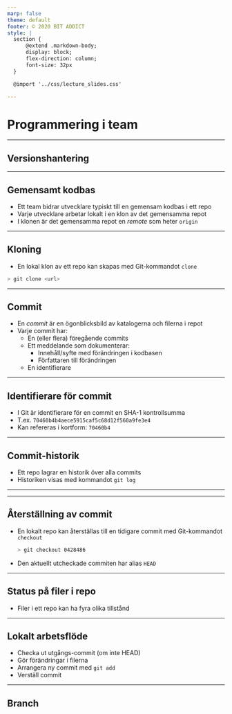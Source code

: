 ```yaml
---
marp: false
theme: default
footer: © 2020 BIT ADDICT
style: | 
  section {
      @extend .markdown-body;
      display: block;
      flex-direction: column;
      font-size: 32px
  }

  @import '../css/lecture_slides.css'

---
```


<div class="title-page">

# Programmering i team
</div>

---

<div class="title-page">

## Versionshantering
</div>

---

## Gemensamt kodbas

- Ett team bidrar utvecklare typiskt till en gemensam kodbas i ett repo
- Varje utvecklare arbetar lokalt i en klon av det gemensamma repot
- I klonen är det gemensamma repot en *remote* som heter  ``origin`` 

<div style="zoom: 50%">

<!-- 
```graphviz
digraph repo {
    nodesep=1
    shared [label = "Origin"]
    clone1 [label = "Klon", xlabel="Utvecklare 1"]
    clone2 [label = "Klon", xlabel="Utvecklare 2"]
    clone3 [label = "Klon", xlabel="Utvecklare 3"]
    clone1 -> shared [dir=both]
    clone2 -> shared [dir=both]
    clone3 -> shared [dir=both]
}
```
-->

</div>

---

## Kloning

- En lokal klon av ett repo kan skapas med Git-kommandot ``clone``

```sh
> git clone <url>
```

---

## Commit

- En *commit* är en ögonblicksbild av katalogerna och filerna i repot
- Varje commit har:
  - En (eller flera) föregående commits
  - Ett meddelande som dokumenterar:
    - Innehåll/syfte med förändringen i kodbasen
    - Författaren till förändringen
  - En identifierare

---

## Identifierare för commit
- I Git är identifierare för en commit en SHA-1 kontrollsumma
- T.ex. ``70460b4b4aece5915caf5c68d12f560a9fe3e4``
- Kan refereras i kortform: ``70460b4``

--- 

## Commit-historik

- Ett repo lagrar en historik över alla commits
- Historiken visas med kommandot ``git log``

<!-- 
```graphviz 
digraph history {
    rankdir=LR
    edge [dir = "back"]
    node [fixedsize=true, width=1]

    commit1 [label = "6b6be8a", xlabel="Initial commit"]
    commit2 [label = "0428486"]
    commit3 [label = "..", style="dashed"]
    commit4 [label = "d7e9249"]
    commit5 [label = "3d3adc5"]
    
    commit1 ->
    commit2 ->
    commit3 ->
    commit4 ->
    commit5
}
-->

--- 

--- 

## Återställning av commit

- En lokalt repo kan återställas till en tidigare commit med Git-kommandot ``checkout``

    ```sh
    > git checkout 0428486
    ```

- Den aktuellt utcheckade commiten har alias ``HEAD``
  
---

## Status på filer i repo

- Filer i ett repo kan ha fyra olika tillstånd

<!-- 

```graphviz
digraph file_status {
    nodesep=0.5
    node [fixedsize=true, width=1]
    untracked 
    staged
    unmodified
    modified

    untracked -> staged [label = "git add"]
    unmodified -> modified [label = "redigering"]
    staged -> unmodified [label = "git commit"]
    modified -> unmodified [label = "git checkout"]
    unmodified -> untracked [label = "git rm"]
    modified -> staged [label = "git add"]
}
```
-->

---

## Lokalt arbetsflöde

- Checka ut utgångs-commit (om inte  HEAD)
- Gör förändringar i filerna
- Arrangera ny commit med ``git add``
- Verställ commit

---

## Branch

